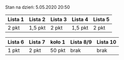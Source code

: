 Stan na dzień: 5.05.2020 20:50

| Lista 1 | Lista 2 | Lista 3 | Lista 4 | Lista 5 |
|---|---|---|---|---|
| 2 pkt | 1,5 pkt | 2 pkt | 1,5 pkt | 2 pkt |

| Lista 6 | Lista 7 | koło 1 | Lista 8/9 | Lista 10 |
|---|---|---|---|---|
| 1 pkt | 2 pkt | 50 pkt | brak | brak |

